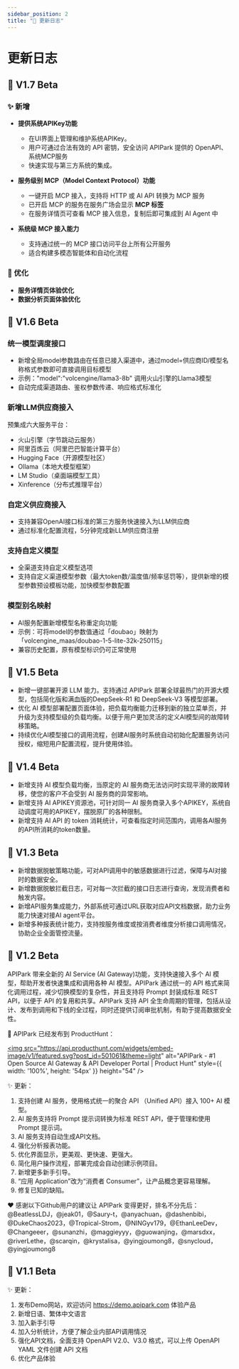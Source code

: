 ```yaml
---
sidebar_position: 2
title: "📜 更新日志"
---
```


# 更新日志
## 🎉 V1.7 Beta
### ✨ 新增
- **提供系统APIKey功能**
  - 在UI界面上管理和维护系统APIKey。
  - 用户可通过合法有效的 API 密钥，安全访问 APIPark 提供的 OpenAPI、系统MCP服务
  - 快速实现与第三方系统的集成。
  
- **服务级别 MCP（Model Context Protocol）功能**
  - 一键开启 MCP 接入，支持将 HTTP 或 AI API 转换为 MCP 服务  
  - 已开启 MCP 的服务在服务广场会显示 **MCP 标签**  
  - 在服务详情页可查看 MCP 接入信息，复制后即可集成到 AI Agent 中

- **系统级 MCP 接入能力**
  - 支持通过统一的 MCP 接口访问平台上所有公开服务  
  - 适合构建多模态智能体和自动化流程

### 🎨 优化
- **服务详情页体验优化**  
- **数据分析页面体验优化**

## 🎉 V1.6 Beta
### 统一模型调度接口
- 新增全局model参数路由在任意已接入渠道中，通过model=供应商ID/模型名称格式参数即可直接调用目标模型
- 示例："model":"volcengine/llama3-8b" 调用火山引擎的Llama3模型
- 自动完成渠道路由、鉴权参数传递、响应格式标准化
### 新增LLM供应商接入
预集成六大服务平台：
- 火山引擎（字节跳动云服务）
- 阿里百炼云（阿里巴巴智能计算平台）
- Hugging Face（开源模型社区）
- Ollama（本地大模型框架）
- LM Studio（桌面端模型工具）
- Xinference（分布式推理平台）
### 自定义供应商接入
- 支持兼容OpenAI接口标准的第三方服务快速接入为LLM供应商
- 通过标准化配置流程，5分钟完成新LLM供应商注册
### 支持自定义模型
- 全渠道支持自定义模型选项
- 支持自定义渠道模型参数（最大token数/温度值/频率惩罚等），提供新增的模型参数预设模板功能，加快模型参数配置
### 模型别名映射
- AI服务配置新增模型名称重定向功能
- 示例：可将model的参数值通过「doubao」映射为「volcengine_maas/doubao-1-5-lite-32k-250115」
- 兼容历史配置，原有模型标识仍可正常使用

## 🎉 V1.5 Beta
- 新增一键部署开源 LLM 能力。支持通过 APIPark 部署全球最热门的开源大模型，包括简化版和满血版的DeepSeek-R1 和 DeepSeek-V3 等模型部署。
- 优化 AI 模型部署配置页面体验，把负载均衡能力迁移到新的独立菜单页，并升级为支持模型级的负载均衡。以便于用户更加灵活的定义AI模型间的故障转移策略。
- 持续优化AI模型接口的调用流程，创建AI服务时系统自动初始化配置服务访问授权，缩短用户配置流程，提升使用体验。

## 🎉 V1.4 Beta

- 新增支持 AI 模型负载均衡，当原定的 AI 服务商无法访问时实现平滑的故障转移，使您的客户不会受到 AI 服务商的异常影响。
- 新增支持 AI APIKEY资源池，可针对同一 AI 服务商录入多个APIKEY，系统自动调度可用的APIKEY，摆脱原厂的各种限制。
- 新增支持 AI API 的 token 消耗统计，可查看指定时间范围内，调用各AI服务的API所消耗的token数量。

## 🎉 V1.3 Beta

- 新增数据脱敏策略功能，可对API调用中的敏感数据进行过滤，保障与AI对接时的数据安全。
- 新增数据脱敏拦截日志，可对每一次拦截的接口日志进行查询，发现消费者和触发内容。
- 新增API服务集成能力，外部系统可通过URL获取对应API文档数据，助力业务能力快速对接AI agent平台。
- 新增多种报表统计能力，支持按服务维度或按消费者维度分析接口调用情况，协助企业全面管控流量。

## 🎉 V1.2 Beta
APIPark 带来全新的 AI Service (AI Gateway)功能，支持快速接入多个 AI 模型，帮助开发者快速集成和调用各种 AI 模型。APIPark 通过统一的 API 格式来简化调用过程，减少切换模型的复杂性，并且支持将 Prompt 封装成标准 REST API，以便于 API 的复用和共享。APIPark 支持 API 全生命周期的管理，包括从设计、发布到调用和下线的全过程，同时还提供订阅审批机制，有助于提高数据安全性。

🦄 APIPark 已经发布到 ProductHunt：

<a href="https://www.producthunt.com/posts/apipark?embed=true&utm_source=badge-featured&utm_medium=badge&utm_souce=badge-apipark" target="_blank" rel="noopener"><img src="https://api.producthunt.com/widgets/embed-image/v1/featured.svg?post_id=501061&theme=light" alt="APIPark - &#0035;1&#0032;Open&#0032;Source&#0032;AI&#0032;Gateway&#0032;&#0038;&#0032;API&#0032;Developer&#0032;Portal | Product Hunt" style={{ width: '100%', height: '54px' }}  height="54" /></a>


✨ 更新：
1. 支持创建 AI 服务，使用格式统一的聚合 API （Unified API）接入 100+ AI 模型。
2. AI 服务支持将 Prompt 提示词转换为标准 REST API，便于管理和使用 Prompt 提示词。
3. AI 服务支持自动生成API文档。
4. 强化分析报表功能。
5. 优化界面显示，更美观、更快速、更强大。
6. 简化用户操作流程，部署完成会自动创建示例项目。
7. 新增更多新手引导。
8. “应用 Application”改为“消费者 Consumer”，让产品概念更容易理解。
9. 修复已知的缺陷。

❤️ 感谢以下Github用户的建议让 APIPark 变得更好，排名不分先后：
@BeatlessLDJ，@jeak01，@Saury-t，@anyachuan，@dashenbibi，@DukeChaos2023，@Tropical-Strom，@NINGyv179，@EthanLeeDev，@Changeeer，@sunanzhi，@maggieyyy，@guowanjing，@marsdxx，@riverLethe，@scarqin，@krystalisa，@yingjoumong8，@snycloud，@yingjoumong8


## 🎉 V1.1 Beta
✨ 更新：
1. 发布Demo网站，欢迎访问 https://demo.apipark.com 体验产品
2. 新增日语、繁体中文语言
3. 加入新手引导
4. 加入分析统计，方便了解企业内部API调用情况
5. 强化API文档，全面支持 OpenAPI V2.0、V3.0 格式，可以上传 OpenAPI YAML 文件创建 API 文档
6. 优化产品体验